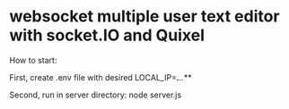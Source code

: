 # websocket multiple user text editor with socket.IO and Quixel

How to start: 

First, create .env file with desired LOCAL_IP=***.***.*.***

Second, run in server directory: node server.js
